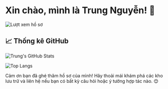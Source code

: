 # Xin chào, mình là Trung Nguyễn! 👋

![Lượt xem hồ sơ](https://komarev.com/ghpvc/?username=nvtrung-2000&color=blue)

## 📈 Thống kê GitHub
![Trung's GitHub Stats](https://github-readme-stats.vercel.app/api?username=nvtrung-2000&show_icons=true&theme=radical)

![Top Langs](https://github-readme-stats.vercel.app/api/top-langs/?username=nvtrung-2000&layout=compact&theme=radical)

Cảm ơn bạn đã ghé thăm hồ sơ của mình! Hãy thoải mái khám phá các kho lưu trữ và liên hệ nếu bạn có bất kỳ câu hỏi hoặc ý tưởng hợp tác nào. 😊
```` ▋
